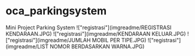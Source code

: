 # oca_parkingsystem
Mini Project Parking System
!["registrasi"](imgreadme/REGISTRASI KENDARAAN.JPG)
!["registrasi"](imgreadme/KENDARAAN KELUAR.JPG)
!["registrasi"](imgreadme/JUMLAH MOBIL PER TIPE.JPG)
!["registrasi"](imgreadme/LIST NOMOR BERDASARKAN WARNA.JPG)
